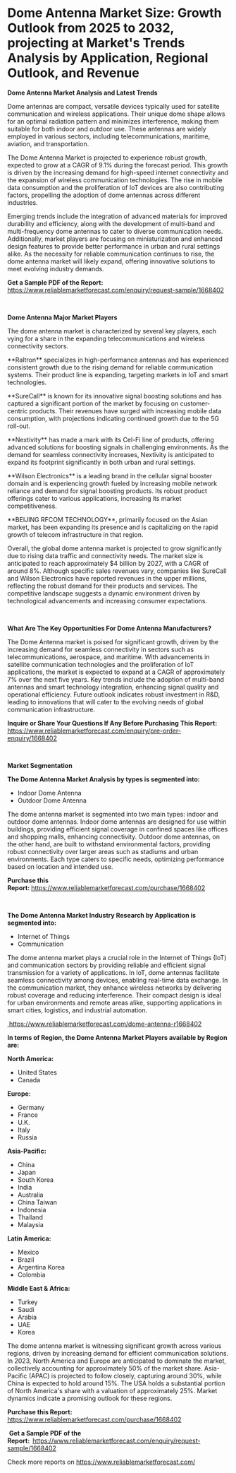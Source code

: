 <p><h1>Dome Antenna Market Size: Growth Outlook from 2025 to 2032, projecting at Market's Trends Analysis by Application, Regional Outlook, and Revenue</h1></p><p><strong>Dome Antenna Market Analysis and Latest Trends</strong></p>
<p><p>Dome antennas are compact, versatile devices typically used for satellite communication and wireless applications. Their unique dome shape allows for an optimal radiation pattern and minimizes interference, making them suitable for both indoor and outdoor use. These antennas are widely employed in various sectors, including telecommunications, maritime, aviation, and transportation.</p><p>The Dome Antenna Market is projected to experience robust growth, expected to grow at a CAGR of 9.1% during the forecast period. This growth is driven by the increasing demand for high-speed internet connectivity and the expansion of wireless communication technologies. The rise in mobile data consumption and the proliferation of IoT devices are also contributing factors, propelling the adoption of dome antennas across different industries.</p><p>Emerging trends include the integration of advanced materials for improved durability and efficiency, along with the development of multi-band and multi-frequency dome antennas to cater to diverse communication needs. Additionally, market players are focusing on miniaturization and enhanced design features to provide better performance in urban and rural settings alike. As the necessity for reliable communication continues to rise, the dome antenna market will likely expand, offering innovative solutions to meet evolving industry demands.</p></p>
<p><strong>Get a Sample PDF of the Report:&nbsp;</strong> <a href="https://www.reliablemarketforecast.com/enquiry/request-sample/1668402?utm_campaign=3094&utm_medium=2&utm_source=Github&utm_content=ia&utm_term=06042025&utm_id=dome-antenna">https://www.reliablemarketforecast.com/enquiry/request-sample/1668402</a></p>
<p>&nbsp;</p>
<p><strong>Dome Antenna Major Market Players</strong></p>
<p><p>The dome antenna market is characterized by several key players, each vying for a share in the expanding telecommunications and wireless connectivity sectors. </p><p>**Raltron** specializes in high-performance antennas and has experienced consistent growth due to the rising demand for reliable communication systems. Their product line is expanding, targeting markets in IoT and smart technologies.</p><p>**SureCall** is known for its innovative signal boosting solutions and has captured a significant portion of the market by focusing on customer-centric products. Their revenues have surged with increasing mobile data consumption, with projections indicating continued growth due to the 5G roll-out.</p><p>**Nextivity** has made a mark with its Cel-Fi line of products, offering advanced solutions for boosting signals in challenging environments. As the demand for seamless connectivity increases, Nextivity is anticipated to expand its footprint significantly in both urban and rural settings.</p><p>**Wilson Electronics** is a leading brand in the cellular signal booster domain and is experiencing growth fueled by increasing mobile network reliance and demand for signal boosting products. Its robust product offerings cater to various applications, increasing its market competitiveness.</p><p>**BEIJING RFCOM TECHNOLOGY**, primarily focused on the Asian market, has been expanding its presence and is capitalizing on the rapid growth of telecom infrastructure in that region.</p><p>Overall, the global dome antenna market is projected to grow significantly due to rising data traffic and connectivity needs. The market size is anticipated to reach approximately $4 billion by 2027, with a CAGR of around 8%. Although specific sales revenues vary, companies like SureCall and Wilson Electronics have reported revenues in the upper millions, reflecting the robust demand for their products and services. The competitive landscape suggests a dynamic environment driven by technological advancements and increasing consumer expectations.</p></p>
<p>&nbsp;</p>
<p><strong>What Are The Key Opportunities For Dome Antenna Manufacturers?</strong></p>
<p><p>The Dome Antenna market is poised for significant growth, driven by the increasing demand for seamless connectivity in sectors such as telecommunications, aerospace, and maritime. With advancements in satellite communication technologies and the proliferation of IoT applications, the market is expected to expand at a CAGR of approximately 7% over the next five years. Key trends include the adoption of multi-band antennas and smart technology integration, enhancing signal quality and operational efficiency. Future outlook indicates robust investment in R&D, leading to innovations that will cater to the evolving needs of global communication infrastructure.</p></p>
<p><strong>Inquire or Share Your Questions If Any Before Purchasing This Report:</strong> <a href="https://www.reliablemarketforecast.com/enquiry/pre-order-enquiry/1668402?utm_campaign=3094&utm_medium=2&utm_source=Github&utm_content=ia&utm_term=06042025&utm_id=dome-antenna">https://www.reliablemarketforecast.com/enquiry/pre-order-enquiry/1668402</a></p>
<p>&nbsp;</p>
<p><strong>Market Segmentation</strong></p>
<p><strong>The Dome Antenna Market Analysis by types is segmented into:</strong></p>
<p><ul><li>Indoor Dome Antenna</li><li>Outdoor Dome Antenna</li></ul></p>
<p><p>The dome antenna market is segmented into two main types: indoor and outdoor dome antennas. Indoor dome antennas are designed for use within buildings, providing efficient signal coverage in confined spaces like offices and shopping malls, enhancing connectivity. Outdoor dome antennas, on the other hand, are built to withstand environmental factors, providing robust connectivity over larger areas such as stadiums and urban environments. Each type caters to specific needs, optimizing performance based on location and intended use.</p></p>
<p><strong>Purchase this Report:&nbsp;</strong><a href="https://www.reliablemarketforecast.com/purchase/1668402?utm_campaign=3094&utm_medium=2&utm_source=Github&utm_content=ia&utm_term=06042025&utm_id=dome-antenna">https://www.reliablemarketforecast.com/purchase/1668402</a></p>
<p>&nbsp;</p>
<p><strong>The Dome Antenna Market Industry Research by Application is segmented into:</strong></p>
<p><ul><li>Internet of Things</li><li>Communication</li></ul></p>
<p><p>The dome antenna market plays a crucial role in the Internet of Things (IoT) and communication sectors by providing reliable and efficient signal transmission for a variety of applications. In IoT, dome antennas facilitate seamless connectivity among devices, enabling real-time data exchange. In the communication market, they enhance wireless networks by delivering robust coverage and reducing interference. Their compact design is ideal for urban environments and remote areas alike, supporting applications in smart cities, logistics, and industrial automation.</p></p>
<p><a href="https://www.reliablemarketforecast.com/dome-antenna-r1668402?utm_campaign=3094&utm_medium=2&utm_source=Github&utm_content=ia&utm_term=06042025&utm_id=dome-antenna">&nbsp;https://www.reliablemarketforecast.com/dome-antenna-r1668402</a></p>
<p><strong>In terms of Region, the Dome Antenna Market Players available by Region are:</strong></p>
<p>
    <p> <strong> North America: </strong>
        <ul>
            <li>United States</li>
            <li>Canada</li>
        </ul>
        </p> 
    <p> <strong> Europe: </strong>
        <ul>
            <li>Germany</li>
            <li>France</li>
            <li>U.K.</li>
            <li>Italy</li>
            <li>Russia</li>
        </ul>
        </p> 
    <p> <strong> Asia-Pacific: </strong>
        <ul>
            <li>China</li>
            <li>Japan</li>
            <li>South Korea</li>
            <li>India</li>
            <li>Australia</li>
            <li>China Taiwan</li>
            <li>Indonesia</li>
            <li>Thailand</li>
            <li>Malaysia</li>
        </ul>
        </p> 
    <p> <strong> Latin America: </strong>
        <ul>
            <li>Mexico</li>
            <li>Brazil</li>
            <li>Argentina Korea</li>
            <li>Colombia</li>
        </ul>
        </p> 
    <p> <strong> Middle East & Africa: </strong>
        <ul>
            <li>Turkey</li>
            <li>Saudi</li>
            <li>Arabia</li>
            <li>UAE</li>
            <li>Korea</li>
        </ul>
    </p>
    </p>
<p><p>The dome antenna market is witnessing significant growth across various regions, driven by increasing demand for efficient communication solutions. In 2023, North America and Europe are anticipated to dominate the market, collectively accounting for approximately 50% of the market share. Asia-Pacific (APAC) is projected to follow closely, capturing around 30%, while China is expected to hold around 15%. The USA holds a substantial portion of North America's share with a valuation of approximately 25%. Market dynamics indicate a promising outlook for these regions.</p></p>
<p><strong>Purchase this Report: </strong><a href="https://www.reliablemarketforecast.com/purchase/1668402?utm_campaign=3094&utm_medium=2&utm_source=Github&utm_content=ia&utm_term=06042025&utm_id=dome-antenna">https://www.reliablemarketforecast.com/purchase/1668402</a></p>
<p>&nbsp;<strong>Get a Sample PDF of the Report:&nbsp;&nbsp;</strong><a href="https://www.reliablemarketforecast.com/enquiry/request-sample/1668402?utm_campaign=3094&utm_medium=2&utm_source=Github&utm_content=ia&utm_term=06042025&utm_id=dome-antenna">https://www.reliablemarketforecast.com/enquiry/request-sample/1668402</a></p>
<p><strong></strong></p>
<p>Check more reports on <a href="https://www.reliablemarketforecast.com/?utm_campaign=3094&utm_medium=2&utm_source=Github&utm_content=ia&utm_term=06042025&utm_id=dome-antenna">https://www.reliablemarketforecast.com/</a></p>